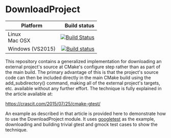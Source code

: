 # DownloadProject


Platform | Build status
---------|-------------:
Linux<br>Mac OSX | [![Build Status](https://travis-ci.org/paupuerta/DownloadProject.svg?branch=master)](https://travis-ci.org/paupuerta/DownloadProject)
Windows (VS2015) | [![Build status](https://ci.appveyor.com/api/projects/status/1qdjq4fpef25tftw/branch/master?svg=true)](https://ci.appveyor.com/project/paupuerta/downloadproject/branch/master)

This repository contains a generalized implementation for downloading an
external project's source at CMake's configure step rather than as part
of the main build. The primary advantage of this is that the project's source
code can then be included directly in the main CMake build using the
add_subdirectory() command, making all of the external project's targets,
etc. available without any further effort. The technique is fully explained
in the article available at:

https://crascit.com/2015/07/25/cmake-gtest/

An example as described in that article is provided here to demonstrate
how to use the DownloadProject module. It uses [googletest][1] as the
example, downloading and building trivial gtest and gmock test cases
to show the technique.

[1]: https://github.com/google/googletest
